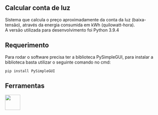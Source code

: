 ## Calcular conta de luz
Sistema que calcula o preço aproximadamente da conta da luz (baixa-tensão), através da energia
consumida em kWh (quilowatt-hora).<br>
A versão utilizada para desenvolvimento foi Python 3.9.4
## Requerimento
Para rodar o software precisa ter a biblioteca PySimpleGUI, para instalar a biblioteca basta utilizar o seguinte comando no cmd:

    pip install PySimpleGUI
## Ferramentas
<img src="https://cdn.jsdelivr.net/gh/devicons/devicon/icons/python/python-original-wordmark.svg" width="50"/>
